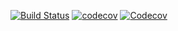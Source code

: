 [![Build Status](https://travis-ci.org/pawanonline85/sampleApp.svg?branch=master)](https://travis-ci.org/pawanonline85/sampleApp)
[![codecov](https://codecov.io/gh/pawanonline85/sampleApp/branch/master/graph/badge.svg)](https://codecov.io/gh/pawanonline85/sampleApp)
[![Codecov](https://img.shields.io/codecov/c/github/pawanonline85/sampleApp.svg?maxAge=2592000)]()




